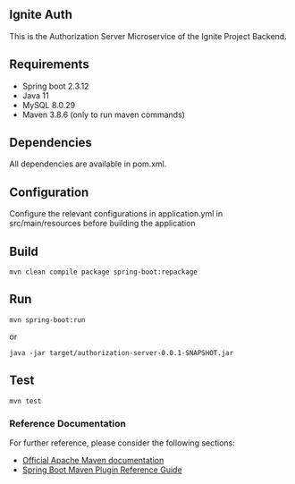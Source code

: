 ## Ignite Auth

This is the Authorization Server Microservice of the Ignite Project Backend.

## Requirements

* Spring boot 2.3.12
* Java 11
* MySQL 8.0.29
* Maven 3.8.6 (only to run maven commands)

## Dependencies

All dependencies are available in pom.xml.

## Configuration

Configure the relevant configurations in application.yml in src/main/resources before building the application

## Build

```
mvn clean compile package spring-boot:repackage
```

## Run

```
mvn spring-boot:run
```

or

```
java -jar target/authorization-server-0.0.1-SNAPSHOT.jar
```

## Test

```
mvn test
```

### Reference Documentation

For further reference, please consider the following sections:

* [Official Apache Maven documentation](https://maven.apache.org/guides/index.html)
* [Spring Boot Maven Plugin Reference Guide](https://docs.spring.io/spring-boot/docs/2.2.1.RELEASE/maven-plugin/)
